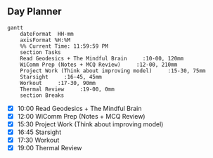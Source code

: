 ## Day Planner
```mermaid
gantt
    dateFormat  HH-mm
    axisFormat %H:%M
    %% Current Time: 11:59:59 PM
    section Tasks
    Read Geodesics + The Mindful Brain     :10-00, 120mm
    WiComm Prep (Notes + MCQ Review)     :12-00, 210mm
    Project Work (Think about improving model)     :15-30, 75mm
    Starsight     :16-45, 45mm
    Workout     :17-30, 90mm
    Thermal Review     :19-00, 0mm
    section Breaks

```

- [x] 10:00 Read Geodesics + The Mindful Brain
- [x] 12:00 WiComm Prep (Notes + MCQ Review)
- [x] 15:30 Project Work (Think about improving model)
- [x] 16:45 Starsight
- [x] 17:30 Workout
- [x] 19:00 Thermal Review